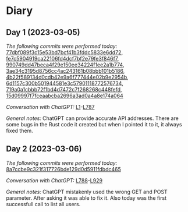 # Diary

## Day 1 (2023-03-05)

*The following commits were performed today:*
[77dbf089f3c15e53bd7bcf41b3fddc5833e6dd72](
https://github.com/bovi/RUSTfull/commit/77dbf089f3c15e53bd7bcf41b3fddc5833e6dd72),
[fe7c5904919ca22106fd4dcf7bf2e79fe3f846f7](
https://github.com/bovi/RUSTfull/commit/fe7c5904919ca22106fd4dcf7bf2e79fe3f846f7),
[990749dd47beca4f29e150ee34224f1ee2a1b774](
https://github.com/bovi/RUSTfull/commit/990749dd47beca4f29e150ee34224f1ee2a1b774),
[3ae34c3195d8756cc4ac243161b08bbb101b5186](
https://github.com/bovi/RUSTfull/commit/3ae34c3195d8756cc4ac243161b08bbb101b5186),
[4b22f589134d0cdb42e9a6f777444e02b9e2954b](
https://github.com/bovi/RUSTfull/commit/4b22f589134d0cdb42e9a6f777444e02b9e2954b),
[6d1157c300b501944581e3c57901118772576734](
https://github.com/bovi/RUSTfull/commit/6d1157c300b501944581e3c57901118772576734),
[719a0a1cbbb72f1bd4d7472c7f268268c448fefd](
https://github.com/bovi/RUSTfull/commit/719a0a1cbbb72f1bd4d7472c7f268268c448fefd),
[15d09997f7fceaabcba2696a3ad0a4a8e174a064](
https://github.com/bovi/RUSTfull/commit/15d09997f7fceaabcba2696a3ad0a4a8e174a064)

*Conversation with ChatGPT:*
[L1](https://github.com/bovi/RUSTful/blob/main/chat.md?plain=1#L1)-[L787](https://github.com/bovi/RUSTful/blob/main/chat.md?plain=1#L787)

*General notes:*
ChatGPT can provide accurate API addresses. There are some bugs in the
Rust code it created but when I pointed it to it, it always fixed them.

## Day 2 (2023-03-06)

*The following commits were performed today:*
[8a7ccbe9c321f317726bde129d0d5911fdbdc465](
https://github.com/bovi/RUSTfull/commit/8a7ccbe9c321f317726bde129d0d5911fdbdc465)

*Conversation with ChatGPT:*
[L788](https://github.com/bovi/RUSTful/blob/main/chat.md?plain=1#L788)-[L929](https://github.com/bovi/RUSTful/blob/main/chat.md?plain=1#L929)

*General notes:*
ChatGPT mistakenly used the wrong GET and POST parameter. After asking
it was able to fix it. Also today was the first successfull call to list
all users.